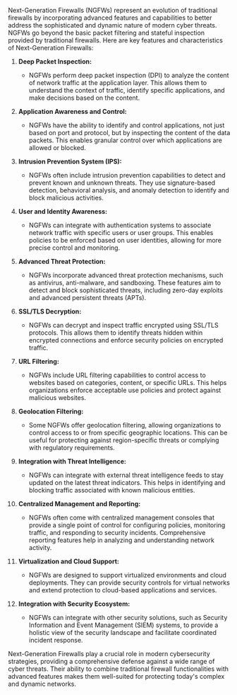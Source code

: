 Next-Generation Firewalls (NGFWs) represent an evolution of traditional firewalls by incorporating advanced features and capabilities to better address the sophisticated and dynamic nature of modern cyber threats. NGFWs go beyond the basic packet filtering and stateful inspection provided by traditional firewalls. Here are key features and characteristics of Next-Generation Firewalls:

1. **Deep Packet Inspection:**
   - NGFWs perform deep packet inspection (DPI) to analyze the content of network traffic at the application layer. This allows them to understand the context of traffic, identify specific applications, and make decisions based on the content.

2. **Application Awareness and Control:**
   - NGFWs have the ability to identify and control applications, not just based on port and protocol, but by inspecting the content of the data packets. This enables granular control over which applications are allowed or blocked.

3. **Intrusion Prevention System (IPS):**
   - NGFWs often include intrusion prevention capabilities to detect and prevent known and unknown threats. They use signature-based detection, behavioral analysis, and anomaly detection to identify and block malicious activities.

4. **User and Identity Awareness:**
   - NGFWs can integrate with authentication systems to associate network traffic with specific users or user groups. This enables policies to be enforced based on user identities, allowing for more precise control and monitoring.

5. **Advanced Threat Protection:**
   - NGFWs incorporate advanced threat protection mechanisms, such as antivirus, anti-malware, and sandboxing. These features aim to detect and block sophisticated threats, including zero-day exploits and advanced persistent threats (APTs).

6. **SSL/TLS Decryption:**
   - NGFWs can decrypt and inspect traffic encrypted using SSL/TLS protocols. This allows them to identify threats hidden within encrypted connections and enforce security policies on encrypted traffic.

7. **URL Filtering:**
   - NGFWs include URL filtering capabilities to control access to websites based on categories, content, or specific URLs. This helps organizations enforce acceptable use policies and protect against malicious websites.

8. **Geolocation Filtering:**
   - Some NGFWs offer geolocation filtering, allowing organizations to control access to or from specific geographic locations. This can be useful for protecting against region-specific threats or complying with regulatory requirements.

9. **Integration with Threat Intelligence:**
   - NGFWs can integrate with external threat intelligence feeds to stay updated on the latest threat indicators. This helps in identifying and blocking traffic associated with known malicious entities.

10. **Centralized Management and Reporting:**
    - NGFWs often come with centralized management consoles that provide a single point of control for configuring policies, monitoring traffic, and responding to security incidents. Comprehensive reporting features help in analyzing and understanding network activity.

11. **Virtualization and Cloud Support:**
    - NGFWs are designed to support virtualized environments and cloud deployments. They can provide security controls for virtual networks and extend protection to cloud-based applications and services.

12. **Integration with Security Ecosystem:**
    - NGFWs can integrate with other security solutions, such as Security Information and Event Management (SIEM) systems, to provide a holistic view of the security landscape and facilitate coordinated incident response.

Next-Generation Firewalls play a crucial role in modern cybersecurity strategies, providing a comprehensive defense against a wide range of cyber threats. Their ability to combine traditional firewall functionalities with advanced features makes them well-suited for protecting today's complex and dynamic networks.
